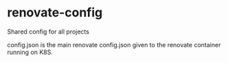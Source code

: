 # renovate-config

Shared config for all projects

config.json is the main renovate config.json given to the renovate container running on K8S.
